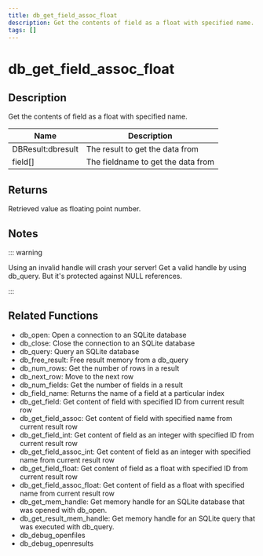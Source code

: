 ```yaml
---
title: db_get_field_assoc_float
description: Get the contents of field as a float with specified name.
tags: []
---
```


# db_get_field_assoc_float

## Description

Get the contents of field as a float with specified name.

| Name              | Description                        |
| ----------------- | ---------------------------------- |
| DBResult:dbresult | The result to get the data from    |
| field[]           | The fieldname to get the data from |

## Returns

Retrieved value as floating point number.

## Notes

::: warning

Using an invalid handle will crash your server! Get a valid handle by using db_query. But it's protected against NULL references.

:::

## Related Functions

- db_open: Open a connection to an SQLite database
- db_close: Close the connection to an SQLite database
- db_query: Query an SQLite database
- db_free_result: Free result memory from a db_query
- db_num_rows: Get the number of rows in a result
- db_next_row: Move to the next row
- db_num_fields: Get the number of fields in a result
- db_field_name: Returns the name of a field at a particular index
- db_get_field: Get content of field with specified ID from current result row
- db_get_field_assoc: Get content of field with specified name from current result row
- db_get_field_int: Get content of field as an integer with specified ID from current result row
- db_get_field_assoc_int: Get content of field as an integer with specified name from current result row
- db_get_field_float: Get content of field as a float with specified ID from current result row
- db_get_field_assoc_float: Get content of field as a float with specified name from current result row
- db_get_mem_handle: Get memory handle for an SQLite database that was opened with db_open.
- db_get_result_mem_handle: Get memory handle for an SQLite query that was executed with db_query.
- db_debug_openfiles
- db_debug_openresults
